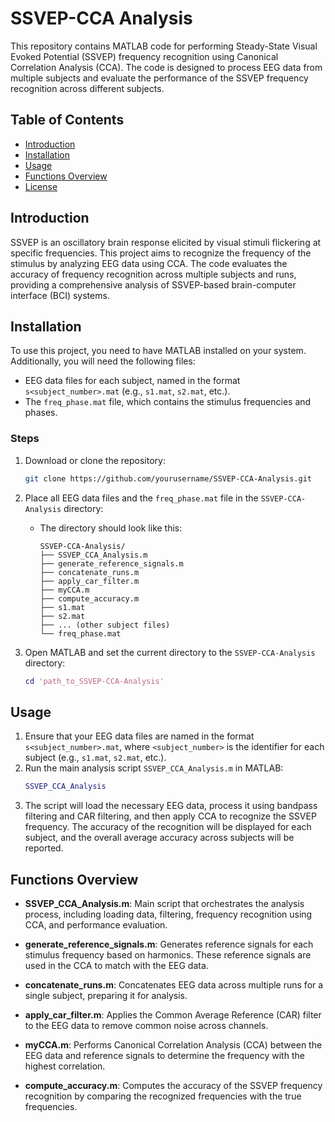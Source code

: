 # SSVEP-CCA Analysis

This repository contains MATLAB code for performing Steady-State Visual Evoked Potential (SSVEP) frequency recognition using Canonical Correlation Analysis (CCA). The code is designed to process EEG data from multiple subjects and evaluate the performance of the SSVEP frequency recognition across different subjects.

## Table of Contents
- [Introduction](#introduction)
- [Installation](#installation)
- [Usage](#usage)
- [Functions Overview](#functions-overview)
- [License](#license)

## Introduction
SSVEP is an oscillatory brain response elicited by visual stimuli flickering at specific frequencies. This project aims to recognize the frequency of the stimulus by analyzing EEG data using CCA. The code evaluates the accuracy of frequency recognition across multiple subjects and runs, providing a comprehensive analysis of SSVEP-based brain-computer interface (BCI) systems.

## Installation
To use this project, you need to have MATLAB installed on your system. Additionally, you will need the following files:
- EEG data files for each subject, named in the format `s<subject_number>.mat` (e.g., `s1.mat`, `s2.mat`, etc.).
- The `freq_phase.mat` file, which contains the stimulus frequencies and phases.

### Steps
1. Download or clone the repository:
   ```bash
   git clone https://github.com/yourusername/SSVEP-CCA-Analysis.git
   ```

2. Place all EEG data files and the `freq_phase.mat` file in the `SSVEP-CCA-Analysis` directory:
   - The directory should look like this:
     ```
     SSVEP-CCA-Analysis/
     ├── SSVEP_CCA_Analysis.m
     ├── generate_reference_signals.m
     ├── concatenate_runs.m
     ├── apply_car_filter.m
     ├── myCCA.m
     ├── compute_accuracy.m
     ├── s1.mat
     ├── s2.mat
     ├── ... (other subject files)
     └── freq_phase.mat
     ```

3. Open MATLAB and set the current directory to the `SSVEP-CCA-Analysis` directory:
   ```matlab
   cd 'path_to_SSVEP-CCA-Analysis'
   ```

## Usage
1. Ensure that your EEG data files are named in the format `s<subject_number>.mat`, where `<subject_number>` is the identifier for each subject (e.g., `s1.mat`, `s2.mat`, etc.).
2. Run the main analysis script `SSVEP_CCA_Analysis.m` in MATLAB:
   ```matlab
   SSVEP_CCA_Analysis
   ```
3. The script will load the necessary EEG data, process it using bandpass filtering and CAR filtering, and then apply CCA to recognize the SSVEP frequency. The accuracy of the recognition will be displayed for each subject, and the overall average accuracy across subjects will be reported.

## Functions Overview
- **SSVEP_CCA_Analysis.m**: Main script that orchestrates the analysis process, including loading data, filtering, frequency recognition using CCA, and performance evaluation.
  
- **generate_reference_signals.m**: Generates reference signals for each stimulus frequency based on harmonics. These reference signals are used in the CCA to match with the EEG data.
  
- **concatenate_runs.m**: Concatenates EEG data across multiple runs for a single subject, preparing it for analysis.
  
- **apply_car_filter.m**: Applies the Common Average Reference (CAR) filter to the EEG data to remove common noise across channels.
  
- **myCCA.m**: Performs Canonical Correlation Analysis (CCA) between the EEG data and reference signals to determine the frequency with the highest correlation.
  
- **compute_accuracy.m**: Computes the accuracy of the SSVEP frequency recognition by comparing the recognized frequencies with the true frequencies.


